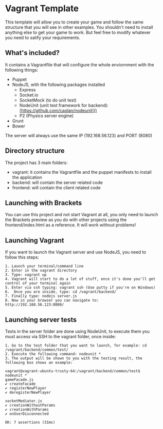 # Vagrant Template
This template will allow you to create your game and follow the same structure that you will see in other examples. You shouldn't need to install anything else to get your game to work. But feel free to modify whatever you need to satify your requirements.

## What's included?
It contains a Vagrantfile that will configure the whole enviornment with the following things:

* Puppet
* NodeJS, with the following packages installed
	* Express
	* Socket.io
	* SocketMock (to do unit test)
	* NodeUnit (unit test framework for backend): [https://github.com/caolan/nodeunit]()
	* P2 (Physics server engine)
* Grunt
* Bower

The server will always use the same IP (192.168.56.123) and PORT (8080) 

## Directory structure
The project has 3 main folders:

* vagrant: it contains the Vagrantfile and the puppet manifests to install the application
* backend: will contain the server related code
* frontend: will contain the client related code

## Launching with Brackets
You can use this project and not start Vagrant at all, you only need to launch the Brackets preview as you do with other projects using the frontend/index.html as a reference. It will work without problems!

## Launching Vagrant
If you want to launch the Vagrant server and use NodeJS, you need to follow this steps:

	1. Launch your terminal/command line
	2. Enter in the vagrant directory
	3. Type: vagrant up
	4. Vagrant will start to do a lot of stuff, once it's done you'll get control of your terminal again
	5. Enter via ssh typing: vagrant ssh (Use putty if you're on Windows)
	6. 	Once you are inside, type: cd /vagrant/backend/
	7. Finally type: nodejs server.js
	8. Now in your browser you can navigate to: http://192.168.56.123:8080/

## Launching server tests	
Tests in the server folder are done using NodeUnit, to execute them you must access via SSH to the vagrant folder, once inside:

	1. Go to the test folder that you want to launch, for example: cd /vagrant/backend/common/test/
	2. Execute the following command: nodeunit *
	3. The output will be shown to you with the testing result, the following box shows an example:

```
vagrant@vagrant-ubuntu-trusty-64:/vagrant/backend/common/test$ nodeunit *
gameFacade.js
✔ createFacade
✔ registerNewPlayer
✔ deregisterNewPlayer

socketMediator.js
✔ creationWithoutParams
✔ creationWithParams
✔ onUserDisconnected

OK: 7 assertions (31ms)
```
